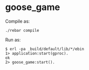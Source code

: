 # goose_game

Compile as:

    ./rebar compile

Run as:

    $ erl -pa _build/default/lib/*/ebin
    1> application:start(gproc).
    ok
    2> goose_game:start().
